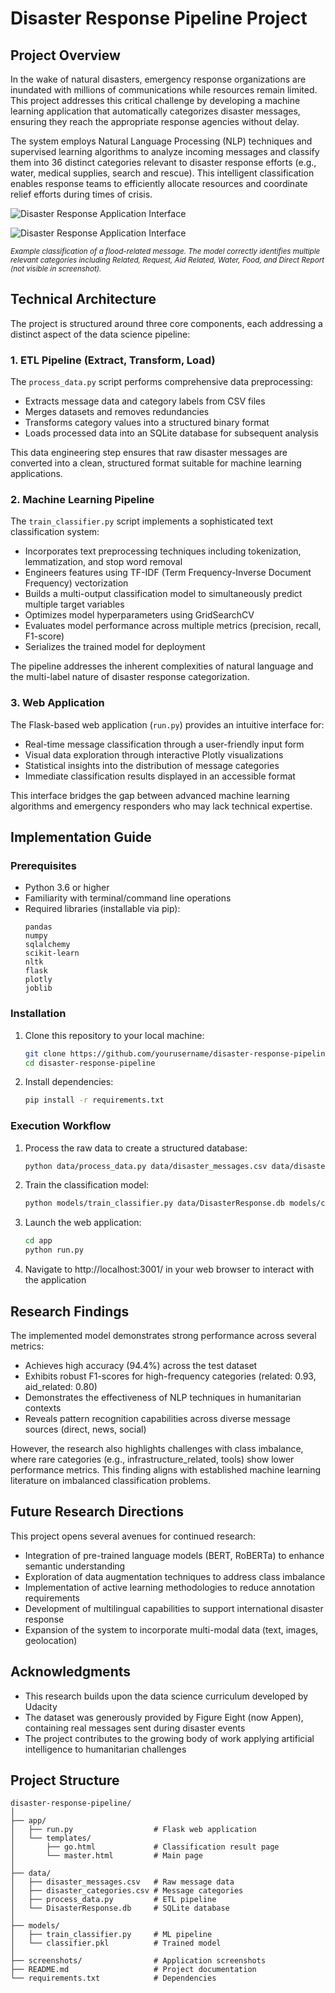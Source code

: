 # Disaster Response Pipeline Project

## Project Overview

In the wake of natural disasters, emergency response organizations are inundated with millions of communications while resources remain limited. This project addresses this critical challenge by developing a machine learning application that automatically categorizes disaster messages, ensuring they reach the appropriate response agencies without delay.

The system employs Natural Language Processing (NLP) techniques and supervised learning algorithms to analyze incoming messages and classify them into 36 distinct categories relevant to disaster response efforts (e.g., water, medical supplies, search and rescue). This intelligent classification enables response teams to efficiently allocate resources and coordinate relief efforts during times of crisis.

![Disaster Response Application Interface](resources/Disaster_Response_Application_Interface.png)

![Disaster Response Application Interface](resources/Disaster_Response_Classification_Result.png)

<sub>*Example classification of a flood-related message. The model correctly identifies multiple relevant categories including Related, Request, Aid Related, Water, Food, and Direct Report (not visible in screenshot).*</sub>

## Technical Architecture

The project is structured around three core components, each addressing a distinct aspect of the data science pipeline:

### 1. ETL Pipeline (Extract, Transform, Load)

The `process_data.py` script performs comprehensive data preprocessing:

- Extracts message data and category labels from CSV files
- Merges datasets and removes redundancies
- Transforms category values into a structured binary format
- Loads processed data into an SQLite database for subsequent analysis

This data engineering step ensures that raw disaster messages are converted into a clean, structured format suitable for machine learning applications.

### 2. Machine Learning Pipeline

The `train_classifier.py` script implements a sophisticated text classification system:

- Incorporates text preprocessing techniques including tokenization, lemmatization, and stop word removal
- Engineers features using TF-IDF (Term Frequency-Inverse Document Frequency) vectorization
- Builds a multi-output classification model to simultaneously predict multiple target variables
- Optimizes model hyperparameters using GridSearchCV
- Evaluates model performance across multiple metrics (precision, recall, F1-score)
- Serializes the trained model for deployment

The pipeline addresses the inherent complexities of natural language and the multi-label nature of disaster response categorization.

### 3. Web Application

The Flask-based web application (`run.py`) provides an intuitive interface for:

- Real-time message classification through a user-friendly input form
- Visual data exploration through interactive Plotly visualizations
- Statistical insights into the distribution of message categories
- Immediate classification results displayed in an accessible format

This interface bridges the gap between advanced machine learning algorithms and emergency responders who may lack technical expertise.

## Implementation Guide

### Prerequisites

- Python 3.6 or higher
- Familiarity with terminal/command line operations
- Required libraries (installable via pip):
  ```
  pandas
  numpy
  sqlalchemy
  scikit-learn
  nltk
  flask
  plotly
  joblib
  ```

### Installation

1. Clone this repository to your local machine:
   ```bash
   git clone https://github.com/yourusername/disaster-response-pipeline.git
   cd disaster-response-pipeline
   ```

2. Install dependencies:
   ```bash
   pip install -r requirements.txt
   ```

### Execution Workflow

1. Process the raw data to create a structured database:
   ```bash
   python data/process_data.py data/disaster_messages.csv data/disaster_categories.csv data/DisasterResponse.db
   ```

2. Train the classification model:
   ```bash
   python models/train_classifier.py data/DisasterResponse.db models/classifier.pkl
   ```

3. Launch the web application:
   ```bash
   cd app
   python run.py
   ```

4. Navigate to http://localhost:3001/ in your web browser to interact with the application

## Research Findings

The implemented model demonstrates strong performance across several metrics:

- Achieves high accuracy (94.4%) across the test dataset
- Exhibits robust F1-scores for high-frequency categories (related: 0.93, aid_related: 0.80)
- Demonstrates the effectiveness of NLP techniques in humanitarian contexts
- Reveals pattern recognition capabilities across diverse message sources (direct, news, social)

However, the research also highlights challenges with class imbalance, where rare categories (e.g., infrastructure_related, tools) show lower performance metrics. This finding aligns with established machine learning literature on imbalanced classification problems.

## Future Research Directions

This project opens several avenues for continued research:

- Integration of pre-trained language models (BERT, RoBERTa) to enhance semantic understanding
- Exploration of data augmentation techniques to address class imbalance
- Implementation of active learning methodologies to reduce annotation requirements
- Development of multilingual capabilities to support international disaster response
- Expansion of the system to incorporate multi-modal data (text, images, geolocation)

## Acknowledgments

- This research builds upon the data science curriculum developed by Udacity
- The dataset was generously provided by Figure Eight (now Appen), containing real messages sent during disaster events
- The project contributes to the growing body of work applying artificial intelligence to humanitarian challenges

## Project Structure

```
disaster-response-pipeline/
│
├── app/
│   ├── run.py                  # Flask web application
│   └── templates/
│       ├── go.html             # Classification result page
│       └── master.html         # Main page
│
├── data/
│   ├── disaster_messages.csv   # Raw message data
│   ├── disaster_categories.csv # Message categories
│   ├── process_data.py         # ETL pipeline
│   └── DisasterResponse.db     # SQLite database
│
├── models/
│   ├── train_classifier.py     # ML pipeline
│   └── classifier.pkl          # Trained model
│
├── screenshots/                # Application screenshots
├── README.md                   # Project documentation
└── requirements.txt            # Dependencies
```
